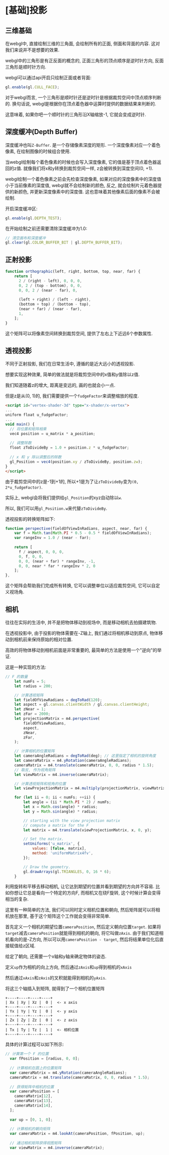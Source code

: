 # [基础]投影

## 三维基础

在webgl中, 直接绘制三维的三角面, 会绘制所有的正面, 侧面和背面的内容. 这对我们来说并不是想要的效果. 

webgl中的三角形是有正反面的概念的, 正面三角形的顶点顺序是逆时针方向, 反面三角形是顺时针方向. 

webgl可以通过api开启只绘制正面或者背面:

```js
gl.enable(gl.CULL_FACE);
```

对于webgl而言, 一个三角形是顺时针还是逆时针是根据裁剪空间中顶点顺序判断的. 换句话说, webgl是根据你在顶点着色器中运算时提供的数据结果来判断的. 

这意味着, 如果你吧一个顺时针的三角形沿X轴缩放-1, 它就会变成逆时针. 

## 深度缓冲(Depth Buffer)

深度缓冲也叫`Z-Buffer`. 是一个存储像素深度的矩形. 一个深度像素对应一个着色像素, 在绘制图像的时候组合使用. 

当webgl绘制每个着色像素的时候也会写入深度像素, 它的值是基于顶点着色器返回的z值. 就像我们将x和y转换到裁剪空间一样, z会被转换到深度空间(0, +1).

webgl绘制一个着色像素之前会先检查深度像素, 如果对应的深度像素中的深度值小于当前像素的深度值, webgl就不会绘制新的颜色, 反之, 就会绘制片元着色器提供的新颜色, 并更新深度像素中的深度值. 这也意味着其他像素后面的像素不会被绘制. 

开启深度缓冲区:

```js
gl.enable(gl.DEPTH_TEST);
```

在开始绘制之前还需要清除深度缓冲为1.0:

```js
// 清空画布和深度缓冲
gl.clear(gl.COLOR_BUFFER_BIT | gl.DEPTH_BUFFER_BIT);
```

## 正射投影

```js
function orthographic(left, right, bottom, top, near, far) {
    return [
      2 / (right - left), 0, 0, 0,
      0, 2 / (top - bottom), 0, 0,
      0, 0, 2 / (near - far), 0,
 
      (left + right) / (left - right),
      (bottom + top) / (bottom - top),
      (near + far) / (near - far),
      1,
    ];
}
```

这个矩阵可以将像素空间转换到裁剪空间, 提供了左右上下近远6个参数属性.


## 透视投影

不同于正射投影, 我们在日常生活中, 遵循的是近大远小的透视投影. 

想要实现这种效果, 简单的做法就是将裁剪空间中的x值和y值除以z值. 

我们知道随着z的增大, 距离是变远的, 画的也就会小一点. 

但是z是从(0, 1)的, 我们需要提供一个`fudgeFactor`来调整缩放的程度. 

```html
<script id="vertex-shader-3d" type="x-shader/x-vertex">
...
uniform float u_fudgeFactor;
...
void main() {
  // 将位置和矩阵相乘
  vec4 position = u_matrix * a_position;
 
  // 调整除数
  float zToDivideBy = 1.0 + position.z * u_fudgeFactor;
 
  // x 和 y 除以调整后的除数
  gl_Position = vec4(position.xy / zToDivideBy, position.zw);
}
</script>
```

由于裁剪空间中的z是-1到+1的, 所以+1是为了让`zToDivideBy`变为`(0, 2*u_fudgeFactor)`.

实际上, webgl会将我们提供给`gl_Position`的xyz自动除以`w`.

所以, 我们可以用`gl_Position.w`来代替`zToDivideBy`.

透视投影的转换矩阵如下:

```js
function perspective(fieldOfViewInRadians, aspect, near, far) {
    var f = Math.tan(Math.PI * 0.5 - 0.5 * fieldOfViewInRadians);
    var rangeInv = 1.0 / (near - far);
 
    return [
      f / aspect, 0, 0, 0,
      0, f, 0, 0,
      0, 0, (near + far) * rangeInv, -1,
      0, 0, near * far * rangeInv * 2, 0
    ];
},
```

这个矩阵会帮助我们完成所有转换, 它可以调整单位以适应裁剪空间, 它可以自定义视场角. 

## 相机

往往在实际的生活中, 并不是把物体移动到视场中, 而是移动相机去拍摄建筑物. 

在透视投影中, 由于投影的物体需要在-Z轴上, 我们通过将相机移动到原点, 物体移动到相机前来保持原始的相对位置. 

高效的将物体移动到相机前面是非常重要的, 最简单的方法是使用一个"逆向"的举证. 

这是一种实现的方法:

```js
// F 的数量
    let numFs = 5;
    let radius = 200;

    // 计算透视矩阵
    let fieldOfViewRadians = degToRad(120);
    let aspect = gl.canvas.clientWidth / gl.canvas.clientHeight;
    let zNear = 1;
    let zFar = 2000;
    let projectionMatrix = m4.perspective(
        fieldOfViewRadians,
        aspect,
        zNear,
        zFar,
    );

    // 计算相机的位置矩阵
    let cameraAngleRadians = degToRad(deg); // 这里指定了相机的旋转角度
    let cameraMatrix = m4.yRotation(cameraAngleRadians);
    cameraMatrix = m4.translate(cameraMatrix, 0, 0, radius * 1.5);
    // 取反, 作为视角矩阵
    let viewMatrix = m4.inverse(cameraMatrix);

    // 计算透视矩阵和视角的位置
    let viewProjectionMatrix = m4.multiply(projectionMatrix, viewMatrix);

    for (let ii = 0; ii < numFs; ++ii) {
        let angle = (ii * Math.PI * 2) / numFs;
        let x = Math.cos(angle) * radius;
        let y = Math.sin(angle) * radius;

        // starting with the view projection matrix
        // compute a matrix for the F
        let matrix = m4.translate(viewProjectionMatrix, x, 0, y);

        // Set the matrix.
        setUniforms('u_matrix', {
            values: [false, matrix],
            method: 'uniformMatrix4fv',
        });

        // Draw the geometry.
        gl.drawArrays(gl.TRIANGLES, 0, 16 * 6);
    }
```

利用旋转和平移去移动相机, 让它达到期望的位置并看到期望的方向并不容易. 比如你想让它总是看向一个特定的方向F, 而相机又在绕F旋转, 这个时候计算会变得相当的复杂.

这里有一种简单的方法, 我们可以同时定义相机位置和朝向, 然后矩阵就可以将相机放在那里, 基于这个矩阵这个工作就会变得非常简单. 

首先定义一个相机的期望位置`cameraPosition`, 然后定义朝向位置`target`. 如果将`target`减去`cameraPosition`就能得到相机的朝向, 将它叫做`zAxis`. 由于我们知道相机看向的是-Z方向, 所以可以用`cameraPosition - target`, 然后将结果单位化后直接赋值给z区域. 

给定了朝向, 还需要一个x轴和y轴来确定物体的姿态. 

定义`up`作为相机的向上方向, 然后通过`zAxis`和`up`得到相机的`xAxis`

然后通过`xAxis`和`zAxis`的叉积就能得到相机的`yAxis`.

将这三个轴插入到矩阵, 就得到了一个相机位置矩阵

```
+----+----+----+----+
| Xx | Xy | Xz |  0 |  <- x axis
+----+----+----+----+
| Yx | Yy | Yz |  0 |  <- y axis
+----+----+----+----+
| Zx | Zy | Zz |  0 |  <- z axis
+----+----+----+----+
| Tx | Ty | Tz |  1 |  <- 相机位置
+----+----+----+----+
```

具体的计算过程可以如下所示:

```js
// 计算第一个 F 的位置
  var fPosition = [radius, 0, 0];
 
  // 计算相机在圆上的位置矩阵
  var cameraMatrix = m4.yRotation(cameraAngleRadians);
  cameraMatrix = m4.translate(cameraMatrix, 0, 0, radius * 1.5);
 
  // 获得矩阵中相机的位置
  var cameraPosition = [
    cameraMatrix[12],
    cameraMatrix[13],
    cameraMatrix[14],
  ];
 
  var up = [0, 1, 0];
 
  // 计算相机的朝向矩阵
  var cameraMatrix = m4.lookAt(cameraPosition, fPosition, up);
 
  // 通过相机矩阵获得视图矩阵
  var viewMatrix = m4.inverse(cameraMatrix);
```